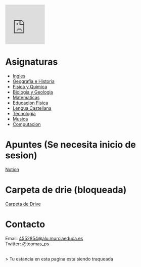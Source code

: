 <!-- Global Site Tag (gtag.js) - Google Analytics -->
<script async src="https://www.googletagmanager.com/gtag/js?id=G-YQR3MX1GD4"></script>

<br />

<script>
  window.dataLayer = window.dataLayer || [];
  function gtag(){dataLayer.push(arguments);}
  gtag('js', new Date());
  gtag('config', 'G-YQR3MX1GD4');
</script>

<br />

<script async src="https://pagead2.googlesyndication.com/pagead/js/adsbygoogle.js?client=ca-pub-2601333000574204"
     crossorigin="anonymous"></script>

<br />    

<iframe src="https://www.amazon.com/gp/product/B09H7F77JR/ref=as_li_tl?ie=UTF8&tag=tresillo-20&camp=1789&creative=9325&linkCode=as2&creativeASIN=B09H7F77JR&linkId=055d043bd63caa4bac8c5fe7436f8d67" width="125" height="125" scrolling="no" border="0" marginwidth="0" style="border:none;" frameborder="0"></iframe>



# Asignaturas 

- [Ingles](/ingles/ingles.html)
- [Geografia e Historia](/geo/geo.html) 
- [Fisica y Quimica](/fyq/fyq.html)
- [Biologia y Geologia](/byg/byg.html)
- [Matematicas](/mates/mates.html)
- [Educacion Fisica](/ef/ef.html)
- [Lengua Castellana](/lengua/lengua.html)
- [Tecnologia](/tecno/tecno.html)
- [Musica](/musica/musica.html)
- [Computacion](/computacion/computacion.html)

# Apuntes (Se necesita inicio de sesion)

[Notion](https://tomasps.notion.site/)

# Carpeta de drie (bloqueada)

[Carpeta de Drive](https://drive.google.com/drive/folders/1jdXK-eoW7uV3UCixzyouz_aOmzbnSsCE?usp=sharing) 

# Contacto

Email: [4552854@alu.murciaeduca.es](mailto:4552854@alu.murciaeduca.es) <br />
Twitter: @toomas_ps

 <br />
> Tu estancia en esta pagina esta siendo traqueada  


<script async src="https://pagead2.googlesyndication.com/pagead/js/adsbygoogle.js?client=ca-pub-2601333000574204"
     crossorigin="anonymous"></script>
